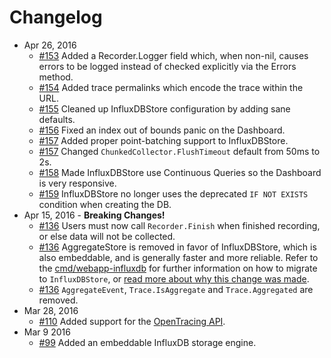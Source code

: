 # Changelog

- Apr 26, 2016
  - [#153](https://github.com/sourcegraph/appdash/pull/153) Added a Recorder.Logger field which, when non-nil, causes errors to be logged instead of checked explicitly via the Errors method.
  - [#154](https://github.com/sourcegraph/appdash/pull/154) Added trace permalinks which encode the trace within the URL.
  - [#155](https://github.com/sourcegraph/appdash/pull/155) Cleaned up InfluxDBStore configuration by adding sane defaults.
  - [#156](https://github.com/sourcegraph/appdash/pull/156) Fixed an index out of bounds panic on the Dashboard.
  - [#157](https://github.com/sourcegraph/appdash/pull/157) Added proper point-batching support to InfluxDBStore.
  - [#157](https://github.com/sourcegraph/appdash/pull/157) Changed `ChunkedCollector.FlushTimeout` default from 50ms to 2s.
  - [#158](https://github.com/sourcegraph/appdash/pull/158) Made InfluxDBStore use Continuous Queries so the Dashboard is very responsive.
  - [#159](https://github.com/sourcegraph/appdash/pull/159) InfluxDBStore no longer uses the deprecated `IF NOT EXISTS` condition when creating the DB.
- Apr 15, 2016 - **Breaking Changes!**
  - [#136](https://github.com/sourcegraph/appdash/pull/136) Users must now call `Recorder.Finish` when finished recording, or else data    will not be collected.
  - [#136](https://github.com/sourcegraph/appdash/pull/136) AggregateStore is removed in favor of InfluxDBStore, which is also embeddable, and is generally faster and more reliable. Refer to the [cmd/webapp-influxdb](https://github.com/sourcegraph/appdash/blob/master/examples/cmd/webapp-influxdb/main.go#L50) for further information on how to migrate to `InfluxDBStore`, or [read more about why this change was made](https://github.com/sourcegraph/appdash/issues/137).
  - [#136](https://github.com/sourcegraph/appdash/issues/136) `AggregateEvent`, `Trace.IsAggregate` and `Trace.Aggregated` are removed.
- Mar 28, 2016
  - [#110](https://github.com/sourcegraph/appdash/pull/110) Added support for the [OpenTracing API](http://opentracing.io/).
- Mar 9 2016
  - [#99](https://github.com/sourcegraph/appdash/pull/99) Added an embeddable InfluxDB storage engine.
